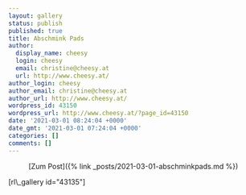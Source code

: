 ```yaml
---
layout: gallery
status: publish
published: true
title: Abschmink Pads
author:
  display_name: cheesy
  login: cheesy
  email: christine@cheesy.at
  url: http://www.cheesy.at/
author_login: cheesy
author_email: christine@cheesy.at
author_url: http://www.cheesy.at/
wordpress_id: 43150
wordpress_url: http://www.cheesy.at/?page_id=43150
date: '2021-03-01 08:24:04 +0000'
date_gmt: '2021-03-01 07:24:04 +0000'
categories: []
comments: []
---
```

<!-- wp:core-embed/wordpress {"url":"http://www.cheesy.at/2021/03/abschminkpads/","type":"rich","providerNameSlug":"cheesy-at","className":""} -->
<figure class="wp-block-embed-wordpress wp-block-embed is-type-rich is-provider-cheesy-at">
<div class="wp-block-embed__wrapper">
[Zum Post]({% link _posts/2021-03-01-abschminkpads.md %})
</div>
</figure>
<!-- /wp:core-embed/wordpress -->
<!-- wp:paragraph -->
[rl\_gallery id="43135"]
<!-- /wp:paragraph -->

